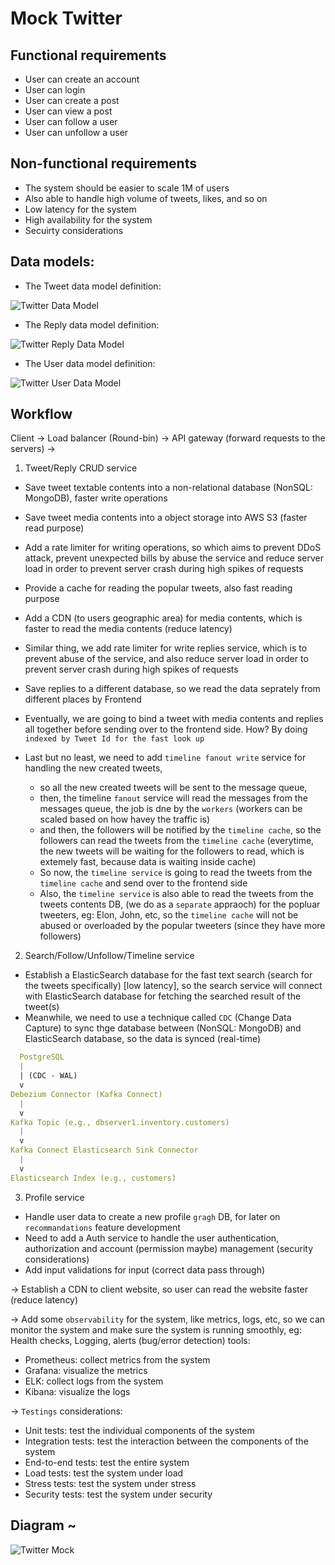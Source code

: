 # Mock Twitter 

## Functional requirements

- User can create an account
- User can login
- User can create a post
- User can view a post
- User can follow a user
- User can unfollow a user

## Non-functional requirements

- The system should be easier to scale 1M of users
- Also able to handle high volume of tweets, likes, and so on
- Low latency for the system
- High availability for the system
- Secuirty considerations

## Data models:

- The Tweet data model definition:

![Twitter Data Model](/Images/twitter-mock/tweet-data-model.png)

- The Reply data model definition:

![Twitter Reply Data Model](/Images/twitter-mock/reply-model.png)

- The User data model definition:

![Twitter User Data Model](/Images/twitter-mock/user-model.png)


## Workflow

Client -> Load balancer (Round-bin) -> API gateway (forward requests to the servers) -> 

1. Tweet/Reply CRUD service
  - Save tweet textable contents into a non-relational database (NonSQL: MongoDB), faster write operations
  - Save tweet media contents into a object storage into AWS S3 (faster read purpose)
  - Add a rate limiter for writing operations, so which aims to prevent DDoS attack, prevent unexpected bills by abuse the service and reduce server load in order to prevent server crash during high spikes of requests
  - Provide a cache for reading the popular tweets, also fast reading purpose
  - Add a CDN (to users geographic area) for media contents, which is faster to read the media contents (reduce latency)

  - Similar thing, we add rate limiter for write replies service, which is to prevent abuse of the service, and also reduce server load in order to prevent server crash during high spikes of requests
  - Save replies to a different database, so we read the data seprately from different places by Frontend
  - Eventually, we are going to bind a tweet with media contents and replies all together before sending over to the frontend side. How? By doing `indexed by Tweet Id for the fast look up`

  - Last but no least, we need to add `timeline fanout write` service for handling the new created tweets,
    - so all the new created tweets will be sent to the message queue, 
    - then, the timeline `fanout` service will read the messages from the messages queue, the job is dne by the `workers` (workers can be scaled based on how havey the traffic is)
    - and then, the followers will be notified by the `timeline cache`, so the followers can read the tweets from the `timeline cache` (everytime, the new tweets will be waiting for the followers to read, which is extemely fast, because data is waiting inside cache)
    - So now, the `timeline service` is going to read the tweets from the `timeline cache` and send over to the frontend side
    - Also, the `timeline service` is also able to read the tweets from the tweets contents DB, (we do as a `separate` appraoch) for the popluar tweeters, eg: Elon, John, etc, so the `timeline cache` will not be abused or overloaded by the popular tweeters (since they have more followers)


2. Search/Follow/Unfollow/Timeline service
  - Establish a ElasticSearch database for the fast text search (search for the tweets specifically) [low latency], so the search service will connect with ElasticSearch database for fetching the searched result of the tweet(s)
  - Meanwhile, we need to use a technique called `CDC` (Change Data Capture) to sync thge database between (NonSQL: MongoDB) and ElasticSearch database, so the data is synced (real-time)

  ```yaml
    PostgreSQL
    |
    | (CDC - WAL)
    v
  Debezium Connector (Kafka Connect)
    |
    v
  Kafka Topic (e.g., dbserver1.inventory.customers)
    |
    v
  Kafka Connect Elasticsearch Sink Connector
    |
    v
  Elasticsearch Index (e.g., customers)
  ```
  

3. Profile service
  - Handle user data to create a new profile `gragh` DB, for later on `recommandations` feature development 
  - Need to add a Auth service to handle the user authentication, authorization and account (permission maybe) management (security considerations)
  - Add input validations for input (correct data pass through)

-> Establish a CDN to client website, so user can read the website faster (reduce latency) 

-> Add some `observability` for the system, like metrics, logs, etc, so we can monitor the system and make sure the system is running smoothly, eg: Health checks, Logging, alerts (bug/error detection) tools: 
  - Prometheus: collect metrics from the system
  - Grafana: visualize the metrics
  - ELK: collect logs from the system
  - Kibana: visualize the logs

-> `Testings` considerations:
  - Unit tests: test the individual components of the system
  - Integration tests: test the interaction between the components of the system
  - End-to-end tests: test the entire system
  - Load tests: test the system under load
  - Stress tests: test the system under stress
  - Security tests: test the system under security


## Diagram ~

![Twitter Mock](/Images/twitter-mock/workflow.png)

<!-- Press Ctrl / CMD + Shift + V to preview the MD document inside VSCode, Cursor -->